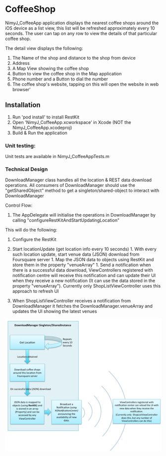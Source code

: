 # CoffeeShop

NimyJ_CoffeeApp application displays the nearest coffee shops around the iOS device as a list view, this list will be refreshed approximately every 10 seconds. The user can tap on any row to view the details of that particular coffee shop.

The detail view displays the following:

1. The Name of the shop and distance to the shop from device
1. Address
1. A Map View showing the coffee shop
1. Button to view the coffee shop in the Map application
1. Phone number and a Button to dial the number
1. The coffee shop's website, tapping on this will open the website in web browser'

## Installation

1. Run 'pod install' to install RestKit
2. Open 'NimyJ_CoffeeApp.xcworkspace' in Xcode  (NOT the NimyJ_CoffeeApp.xcodeproj)
3. Build & Run the application

### Unit testing:

Unit tests are available in NimyJ_CoffeeAppTests.m

### Technical Design

DownloadManager class handles all the location & REST data download operations. All consumers of DownloadManager should use the "getSharedObject" method to get a singleton/shared-object to interact with DownloadManager

Control Flow:

1. The AppDelegate will initialise the operations in DownloadManager by calling "configureRestKitAndStartUpdatingLocation"

  This will do the following:

  1. Configure the RestKit
  1. Start locationUpdate (get location info every 10 seconds)
    1. With every such location update, start venue data (JSON) download from Foursquare server
    1. Map the JSON data to objects using RestKit and store them in the property "venueArray"
    1. Send a notification when there is a successful data download, ViewControllers registered with notification centre will receive this notification and can update their UI when they receive a new notification (It can use the data stored in the property "venueArray"). Currently only ShopListViewController uses this approach to refresh UI

2. When ShopListViewController receives a notification from DownloadManager it fetches the  DownloadManager.venueArray and updates the UI showing the latest venues


![Design Diagram](./diagram/DesignDiagram.png)
